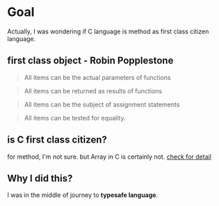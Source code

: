 # Goal

Actually, I was wondering if C language is method as first class citizen language.

## first class object - Robin Popplestone


> All items can be the actual parameters of functions

> All items can be returned as results of functions

> All items can be the subject of assignment statements

> All items can be tested for equality.

## is C first class citizen?

for method, I'm not sure.
but Array in C is certainly not. [check for detail](https://en.wikipedia.org/wiki/First-class_citizen#Examples)

## Why I did this?
I was in the middle of journey to **typesafe language**.